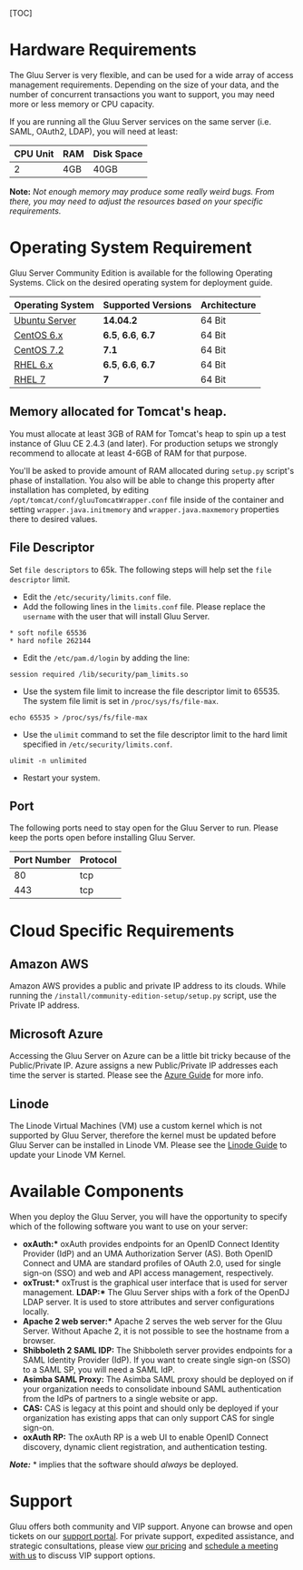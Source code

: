 [TOC]

# Hardware Requirements
The Gluu Server is very flexible, and can be used for a wide array of
access management requirements. Depending on the size of your data, and
the number of concurrent transactions you want to support, you may need
more or less memory or CPU capacity.

If you are running all the Gluu Server services on the same server (i.e.
SAML, OAuth2, LDAP), you will need at least:

|CPU Unit	|	RAM	|	Disk Space	|
|---------------|---------------|-----------------------|
|	2	| 	4GB 	| 	40GB		|

**Note:** *Not enough memory may produce some really weird bugs. From there, you
may need to adjust the resources based on your specific requirements.*

# Operating System Requirement
Gluu Server Community Edition is available for the following Operating Systems.
Click on the desired operating system for deployment guide.

|	Operating System	|	Supported Versions	|	Architecture|	
|-------------------------------|-------------------------------|-------------------|
|[Ubuntu Server](./ubuntu.md)	|**14.04.2**			|	64 Bit|
|[CentOS 6.x](./centos.md)	|**6.5**, **6.6**, **6.7**	|	64 Bit|
|[CentOS 7.2](./centos7.md)	|**7.1**			|	64 Bit|
|[RHEL 6.x](./rhel.md)		|**6.5**, **6.6**, **6.7**	|	64 Bit|
|[RHEL 7](./rhel7.md)		|**7**				|	64 Bit|
	
## Memory allocated for Tomcat's heap.
You must allocate at least 3GB of RAM for Tomcat's heap to spin up a test instance of Gluu CE 2.4.3 (and later). For production setups we strongly recommend to allocate at least 4-6GB of RAM for that purpose.

You'll be asked to provide amount of RAM allocated during `setup.py` script's phase of installation. You also will be able to change this property after installation has completed, by editing `/opt/tomcat/conf/gluuTomcatWrapper.conf` file inside of the container and setting `wrapper.java.initmemory` and `wrapper.java.maxmemory` properties there to desired values.

## File Descriptor
Set `file descriptors`
to 65k. The following steps will help set the `file descriptor` limit.

* Edit the `/etc/security/limits.conf` file.
* Add the following lines in the `limits.conf` file. Please replace the `username` with the user that will install Gluu Server.
	
```
* soft nofile 65536
* hard nofile 262144
```

* Edit the `/etc/pam.d/login` by adding the line:
```
session required /lib/security/pam_limits.so
```
* Use the system file limit to increase the file descriptor limit to 65535. The system file limit is set in `/proc/sys/fs/file-max`.
```
echo 65535 > /proc/sys/fs/file-max
```

* Use the `ulimit` command to set the file descriptor limit to the hard limit specified in `/etc/security/limits.conf`.
```
ulimit -n unlimited
```
* Restart your system.

## Port
The following ports need to stay open for the Gluu Server to run. Please keep the ports open before installing Gluu Server.

|	Port Number	|	Protocol	|
|-----------------------|-----------------------|
|	80		|	tcp		|
|	443		|	tcp		|

# Cloud Specific Requirements
## Amazon AWS
Amazon AWS provides a public and private IP address to its clouds. While
running the `/install/community-edition-setup/setup.py` script, use the
Private IP address.

## Microsoft Azure
Accessing the Gluu Server on Azure can be a little bit tricky because of
the Public/Private IP. Azure assigns a new Public/Private IP
addresses each time the server is started. Please see the [Azure Guide](./azure.md) for more info.

## Linode
The Linode Virtual Machines (VM) use a custom kernel which is not supported by Gluu Server, therefore the kernel must be updated before Gluu Server can be installed in Linode VM. Please see the [Linode Guide](./linode.md) to update your Linode VM Kernel.

# Available Components

When you deploy the Gluu Server, you will have the opportunity to
specify which of the following software you want to use on your
server:

- __oxAuth:*__ oxAuth provides endpoints for an OpenID Connect Identity
  Provider (IdP) and an UMA Authorization Server (AS). Both OpenID
  Connect and UMA are standard profiles of OAuth 2.0, used for single
  sign-on (SSO) and web and API access management, respectively.
- __oxTrust:*__ oxTrust is the graphical user interface that is used for
  server management.
  __LDAP:*__ The Gluu Server ships with a fork of the OpenDJ LDAP server.
  It is used to store attributes and server configurations locally.
- __Apache 2 web server:*__ Apache 2 serves the web server for the Gluu
  Server. Without Apache 2, it is not possible to see the hostname from 
  a browser.
- **Shibboleth 2 SAML IDP:** The Shibboleth server provides endpoints
  for a SAML Identity Provider (IdP). If you want to create single
  sign-on (SSO) to a SAML SP, you will need a SAML IdP.
- **Asimba SAML Proxy:** The Asimba SAML proxy should be deployed on if
  your organization needs to consolidate inbound SAML authentication
  from the IdPs of partners to a single website or app.
- **CAS:** CAS is legacy at this point and should only be deployed if
  your organization has existing apps that can only support CAS for
  single sign-on.
- **oxAuth RP:** The oxAuth RP is a web UI to enable OpenID Connect
  discovery, dynamic client registration, and authentication testing.
 

*__Note:__* * implies that the software should *always* be deployed.

# Support
Gluu offers both community and VIP support. Anyone can browse and open
tickets on our [support portal](http://support.gluu.org). For private
support, expedited assistance, and strategic consultations, please view
[our pricing](http://gluu.org/pricing) and [schedule a meeting with
us](http://gluu.org/booking) to discuss VIP support options.


